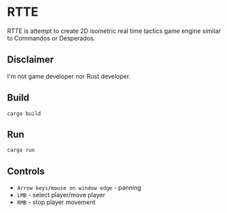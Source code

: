 # RTTE
RTTE is attempt to create 2D isometric real time tactics game engine similar to Commandos or Desperados.

## Disclaimer
I'm not game developer nor Rust developer.

## Build
```cargo build```

## Run
```cargo run```

## Controls
- ```Arrow keys/mouse on window edge``` - panning
- ```LMB``` - select player/move player
- ```RMB``` - stop player movement
